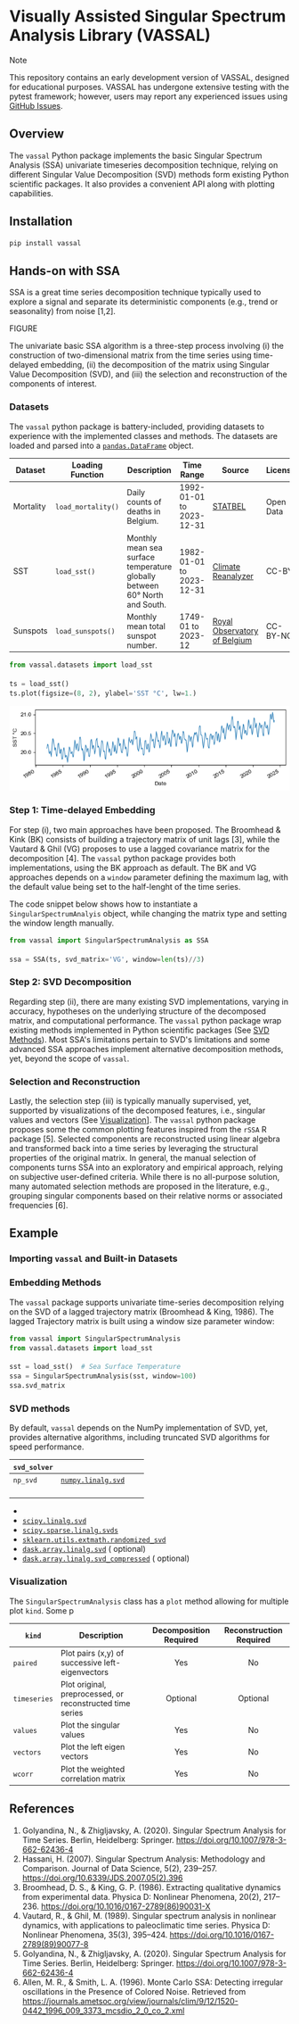 # Visually Assisted Singular Spectrum Analysis Library (VASSAL)

> [!NOTE]
> This repository contains an early development version of VASSAL, designed
> for educational purposes. VASSAL has undergone extensive testing with the
> pytest framework; however, users may report any experienced issues using
> [GitHub Issues](https://github.com/ADSCIAN/vassal/issues).

## Overview

The `vassal` Python package implements the basic Singular Spectrum
Analysis (SSA) univariate timeseries decomposition technique, relying on
different Singular Value Decomposition (SVD) methods form existing Python
scientific packages. It also provides a convenient API along with plotting
capabilities.

## Installation

```bash
pip install vassal
```

## Hands-on with SSA

SSA is a great time series decomposition technique typically used to explore
a signal and separate its deterministic components (e.g., trend or seasonality)
from noise [1,2].

FIGURE

The univariate basic SSA algorithm is a three-step process
involving (i) the construction of two-dimensional matrix from the time series
using time-delayed embedding, (ii) the decomposition of the matrix using
Singular Value Decomposition (SVD), and (iii) the selection and reconstruction
of the components of interest.

### Datasets

The `vassal` python package is battery-included, providing datasets to
experience with the implemented classes and methods. The datasets are loaded
and parsed into a [
`pandas.DataFrame`](https://pandas.pydata.org/pandas-docs/stable/reference/api/pandas.DataFrame.html)
object.

| Dataset   | Loading Function   | Description                                                                | Time Range               | Source                                                            | License   |
|-----------|--------------------|----------------------------------------------------------------------------|--------------------------|-------------------------------------------------------------------|-----------|
| Mortality | `load_mortality()` | Daily counts of deaths in Belgium.                                         | 1992-01-01 to 2023-12-31 | [STATBEL](https://statbel.fgov.be/en/open-data/number-deaths-day) | Open Data |
| SST       | `load_sst()`       | Monthly mean sea surface temperature globally between 60° North and South. | 1982-01-01 to 2023-12-31 | [Climate Reanalyzer](https://climatereanalyzer.org/)              | CC-BY     |
| Sunspots  | `load_sunspots()`  | Monthly mean total sunspot number.                                         | 1749-01 to 2023-12       | [Royal Observatory of Belgium](https://www.sidc.be/SILSO/)        | CC-BY-NC  |

```python
from vassal.datasets import load_sst

ts = load_sst()
ts.plot(figsize=(8, 2), ylabel='SST °C', lw=1.)
```

![SST Time Series](images/sst_ts.png)

### Step 1: Time-delayed Embedding

For step (i), two main approaches have been proposed. The Broomhead & Kink (BK)
consists of building a trajectory matrix of unit lags [3], while the Vautard &
Ghil (VG) proposes to use a lagged covariance matrix for the decomposition [4].
The `vassal` python package provides both implementations, using the BK approach
as default. The BK and VG approaches depends on a `window` parameter defining
the maximum lag, with the default value being set to the half-lenght of the
time series.

The code snippet below shows how to instantiate a `SingularSpectrumAnalyis`
object, while changing the matrix type and setting the window length manually.

```python
from vassal import SingularSpectrumAnalysis as SSA

ssa = SSA(ts, svd_matrix='VG', window=len(ts)//3)
```
### Step 2: SVD Decomposition

Regarding step (ii), there are many existing SVD implementations, varying in
accuracy, hypotheses on the underlying structure of the decomposed matrix,
and computational performance. The `vassal` python package wrap existing methods
implemented in Python scientific packages (See [SVD Methods](#svd-methods)).
Most SSA's limitations pertain to SVD's limitations and some advanced
SSA approaches implement alternative decomposition methods, yet, beyond the
scope of `vassal`.



### Selection and Reconstruction

Lastly, the selection step (iii) is typically manually supervised, yet,
supported by visualizations of the decomposed features, i.e., singular values
and vectors (See [Visualization](#visualization)]. The `vassal` python package
proposes some the common plotting features inspired from the `rSSA` R
package [5]. Selected components are reconstructed using linear algebra and
transformed back into a time series by leveraging the structural properties of
the original matrix. In general, the manual selection of components turns SSA
into an exploratory and empirical approach, relying on subjective user-defined
criteria. While there is no all-purpose solution, many automated selection
methods are proposed in the literature, e.g., grouping singular components
based on their relative norms or associated frequencies [6].

## Example

### Importing `vassal` and Built-in Datasets

### Embedding Methods

The `vassal` package supports univariate time-series decomposition relying on
the
SVD of a lagged trajectory matrix (Broomhead & King, 1986). The lagged
Trajectory matrix is built using a window size parameter window:

```python
from vassal import SingularSpectrumAnalysis
from vassal.datasets import load_sst

sst = load_sst()  # Sea Surface Temperature
ssa = SingularSpectrumAnalysis(sst, window=100)
ssa.svd_matrix
```

### SVD methods

By default, `vassal` depends on the NumPy implementation of SVD, yet, provides
alternative algorithms, including truncated SVD algorithms for speed
performance.

| `svd_solver` |   |   |   |
|-------------|---|---|---|
| `np_svd`    | [`numpy.linalg.svd`](https://numpy.org/doc/stable/reference/generated/numpy.linalg.svd.html)  |   |   |
|             |   |   |   |
|             |   |   |   |
|             |   |   |   |
|             |   |   |   |

* 
* [
  `scipy.linalg.svd`](https://docs.scipy.org/doc/scipy/reference/generated/scipy.linalg.svd.html)
* [
  `scipy.sparse.linalg.svds`](https://docs.scipy.org/doc/scipy/reference/generated/scipy.sparse.linalg.svds.html)
* [
  `sklearn.utils.extmath.randomized_svd`](https://scikit-learn.org/stable/modules/generated/sklearn.utils.extmath.randomized_svd.html)
* [
  `dask.array.linalg.svd`](https://docs.dask.org/en/stable/generated/dask.array.linalg.svd.html) (
  optional)
* [
  `dask.array.linalg.svd_compressed`](https://docs.dask.org/en/latest/generated/dask.array.linalg.svd_compressed.html) (
  optional)

### Visualization

The `SingularSpectrumAnalysis` class has a `plot` method allowing for multiple
plot `kind`. Some p

| `kind`       | Description                                               | Decomposition Required | Reconstruction Required |
|--------------|-----------------------------------------------------------|:----------------------:|:-----------------------:|
| `paired`     | Plot pairs (x,y) of successive left-eigenvectors          |          Yes           |           No            |
| `timeseries` | Plot original, preprocessed, or reconstructed time series |        Optional        |        Optional         |
| `values`     | Plot the singular values                                  |          Yes           |           No            |
| `vectors`    | Plot the left eigen vectors                               |          Yes           |           No            |
| `wcorr`      | Plot the weighted correlation matrix                      |          Yes           |           No            |

## References

1. Golyandina, N., & Zhigljavsky, A. (2020). Singular Spectrum Analysis for Time
   Series. Berlin, Heidelberg:
   Springer. https://doi.org/10.1007/978-3-662-62436-4
2. Hassani, H. (2007). Singular Spectrum Analysis: Methodology and Comparison.
   Journal of Data Science, 5(2),
   239–257. https://doi.org/10.6339/JDS.2007.05(2).396
3. Broomhead, D. S., & King, G. P. (1986). Extracting qualitative dynamics from
   experimental data. Physica D: Nonlinear Phenomena, 20(2),
   217–236. https://doi.org/10.1016/0167-2789(86)90031-X
4. Vautard, R., & Ghil, M. (1989). Singular spectrum analysis in nonlinear
   dynamics, with applications to paleoclimatic time series. Physica D:
   Nonlinear Phenomena, 35(3),
   395–424. https://doi.org/10.1016/0167-2789(89)90077-8
5. Golyandina, N., & Zhigljavsky, A. (2020). Singular Spectrum Analysis for Time
   Series. Berlin, Heidelberg:
   Springer. https://doi.org/10.1007/978-3-662-62436-4
6. Allen, M. R., & Smith, L. A. (1996). Monte Carlo SSA: Detecting irregular
   oscillations in the Presence of Colored Noise. Retrieved
   from https://journals.ametsoc.org/view/journals/clim/9/12/1520-0442_1996_009_3373_mcsdio_2_0_co_2.xml



